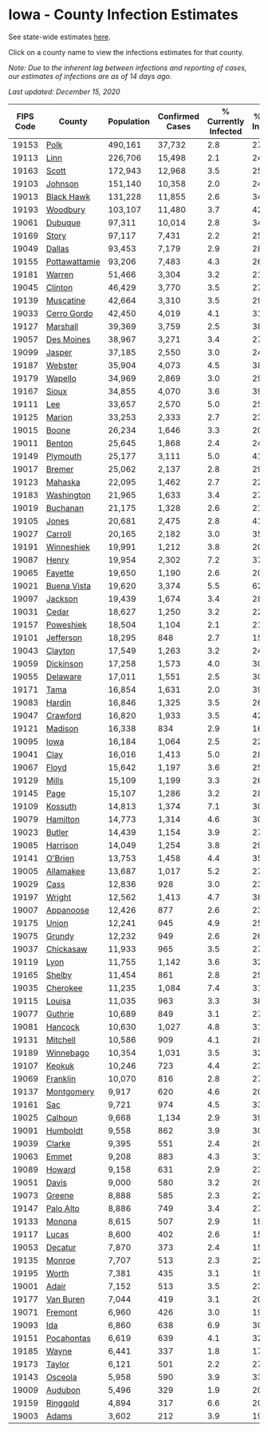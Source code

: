 # Iowa - County Infection Estimates

See state-wide estimates [here](/infections/us-ia).

Click on a county name to view the infections estimates for that county.

*Note: Due to the inherent lag between infections and reporting of cases, our estimates of infections are as of 14 days ago.*

*Last updated: December 15, 2020*

|   FIPS Code |                         County |   Population |   Confirmed Cases |   % Currently Infected |   % Total Infected |
|-------------|--------------------------------|--------------|-------------------|------------------------|--------------------|
|       19153 |                   [Polk](polk) |      490,161 |            37,732 |                    2.8 |               27.3 |
|       19113 |                   [Linn](linn) |      226,706 |            15,498 |                    2.1 |               24.2 |
|       19163 |                 [Scott](scott) |      172,943 |            12,968 |                    3.5 |               25.3 |
|       19103 |             [Johnson](johnson) |      151,140 |            10,358 |                    2.0 |               24.4 |
|       19013 |       [Black Hawk](black-hawk) |      131,228 |            11,855 |                    2.6 |               34.2 |
|       19193 |           [Woodbury](woodbury) |      103,107 |            11,480 |                    3.7 |               42.6 |
|       19061 |             [Dubuque](dubuque) |       97,311 |            10,014 |                    2.8 |               34.7 |
|       19169 |                 [Story](story) |       97,117 |             7,431 |                    2.2 |               25.8 |
|       19049 |               [Dallas](dallas) |       93,453 |             7,179 |                    2.9 |               28.0 |
|       19155 | [Pottawattamie](pottawattamie) |       93,206 |             7,483 |                    4.3 |               26.7 |
|       19181 |               [Warren](warren) |       51,466 |             3,304 |                    3.2 |               21.5 |
|       19045 |             [Clinton](clinton) |       46,429 |             3,770 |                    3.5 |               27.3 |
|       19139 |         [Muscatine](muscatine) |       42,664 |             3,310 |                    3.5 |               29.6 |
|       19033 |     [Cerro Gordo](cerro-gordo) |       42,450 |             4,019 |                    4.1 |               31.7 |
|       19127 |           [Marshall](marshall) |       39,369 |             3,759 |                    2.5 |               38.5 |
|       19057 |       [Des Moines](des-moines) |       38,967 |             3,271 |                    3.4 |               27.9 |
|       19099 |               [Jasper](jasper) |       37,185 |             2,550 |                    3.0 |               24.4 |
|       19187 |             [Webster](webster) |       35,904 |             4,073 |                    4.5 |               38.8 |
|       19179 |             [Wapello](wapello) |       34,969 |             2,869 |                    3.0 |               29.8 |
|       19167 |                 [Sioux](sioux) |       34,855 |             4,070 |                    3.6 |               39.2 |
|       19111 |                     [Lee](lee) |       33,657 |             2,570 |                    5.0 |               25.0 |
|       19125 |               [Marion](marion) |       33,253 |             2,333 |                    2.7 |               23.2 |
|       19015 |                 [Boone](boone) |       26,234 |             1,646 |                    3.3 |               20.8 |
|       19011 |               [Benton](benton) |       25,645 |             1,868 |                    2.4 |               24.8 |
|       19149 |           [Plymouth](plymouth) |       25,177 |             3,111 |                    5.0 |               41.7 |
|       19017 |               [Bremer](bremer) |       25,062 |             2,137 |                    2.8 |               29.4 |
|       19123 |             [Mahaska](mahaska) |       22,095 |             1,462 |                    2.7 |               22.2 |
|       19183 |       [Washington](washington) |       21,965 |             1,633 |                    3.4 |               27.2 |
|       19019 |           [Buchanan](buchanan) |       21,175 |             1,328 |                    2.6 |               21.2 |
|       19105 |                 [Jones](jones) |       20,681 |             2,475 |                    2.8 |               41.1 |
|       19027 |             [Carroll](carroll) |       20,165 |             2,182 |                    3.0 |               35.5 |
|       19191 |       [Winneshiek](winneshiek) |       19,991 |             1,212 |                    3.8 |               20.1 |
|       19087 |                 [Henry](henry) |       19,954 |             2,302 |                    7.2 |               37.8 |
|       19065 |             [Fayette](fayette) |       19,650 |             1,190 |                    2.6 |               20.5 |
|       19021 |     [Buena Vista](buena-vista) |       19,620 |             3,374 |                    5.5 |               62.0 |
|       19097 |             [Jackson](jackson) |       19,439 |             1,674 |                    3.4 |               28.1 |
|       19031 |                 [Cedar](cedar) |       18,627 |             1,250 |                    3.2 |               22.9 |
|       19157 |         [Poweshiek](poweshiek) |       18,504 |             1,104 |                    2.1 |               21.2 |
|       19101 |         [Jefferson](jefferson) |       18,295 |               848 |                    2.7 |               15.6 |
|       19043 |             [Clayton](clayton) |       17,549 |             1,263 |                    3.2 |               24.1 |
|       19059 |         [Dickinson](dickinson) |       17,258 |             1,573 |                    4.0 |               30.4 |
|       19055 |           [Delaware](delaware) |       17,011 |             1,551 |                    2.5 |               30.2 |
|       19171 |                   [Tama](tama) |       16,854 |             1,631 |                    2.0 |               39.4 |
|       19083 |               [Hardin](hardin) |       16,846 |             1,325 |                    3.5 |               26.2 |
|       19047 |           [Crawford](crawford) |       16,820 |             1,933 |                    3.5 |               42.7 |
|       19121 |             [Madison](madison) |       16,338 |               834 |                    2.9 |               16.9 |
|       19095 |                   [Iowa](iowa) |       16,184 |             1,064 |                    2.5 |               22.2 |
|       19041 |                   [Clay](clay) |       16,016 |             1,413 |                    5.0 |               28.9 |
|       19067 |                 [Floyd](floyd) |       15,642 |             1,197 |                    3.6 |               25.6 |
|       19129 |                 [Mills](mills) |       15,109 |             1,199 |                    3.3 |               26.2 |
|       19145 |                   [Page](page) |       15,107 |             1,286 |                    3.2 |               28.4 |
|       19109 |             [Kossuth](kossuth) |       14,813 |             1,374 |                    7.1 |               30.1 |
|       19079 |           [Hamilton](hamilton) |       14,773 |             1,314 |                    4.6 |               30.0 |
|       19023 |               [Butler](butler) |       14,439 |             1,154 |                    3.9 |               27.0 |
|       19085 |           [Harrison](harrison) |       14,049 |             1,254 |                    3.8 |               29.0 |
|       19141 |             [O'Brien](o'brien) |       13,753 |             1,458 |                    4.4 |               35.3 |
|       19005 |         [Allamakee](allamakee) |       13,687 |             1,017 |                    5.2 |               27.1 |
|       19029 |                   [Cass](cass) |       12,836 |               928 |                    3.0 |               23.6 |
|       19197 |               [Wright](wright) |       12,562 |             1,413 |                    4.7 |               38.9 |
|       19007 |         [Appanoose](appanoose) |       12,426 |               877 |                    2.6 |               23.8 |
|       19175 |                 [Union](union) |       12,241 |               945 |                    4.9 |               25.5 |
|       19075 |               [Grundy](grundy) |       12,232 |               949 |                    2.6 |               26.1 |
|       19037 |         [Chickasaw](chickasaw) |       11,933 |               965 |                    3.5 |               27.0 |
|       19119 |                   [Lyon](lyon) |       11,755 |             1,142 |                    3.6 |               32.4 |
|       19165 |               [Shelby](shelby) |       11,454 |               861 |                    2.8 |               25.5 |
|       19035 |           [Cherokee](cherokee) |       11,235 |             1,084 |                    7.4 |               31.9 |
|       19115 |               [Louisa](louisa) |       11,035 |               963 |                    3.3 |               38.8 |
|       19077 |             [Guthrie](guthrie) |       10,689 |               849 |                    3.1 |               27.1 |
|       19081 |             [Hancock](hancock) |       10,630 |             1,027 |                    4.8 |               31.9 |
|       19131 |           [Mitchell](mitchell) |       10,586 |               909 |                    4.1 |               28.7 |
|       19189 |         [Winnebago](winnebago) |       10,354 |             1,031 |                    3.5 |               32.9 |
|       19107 |               [Keokuk](keokuk) |       10,246 |               723 |                    4.4 |               23.6 |
|       19069 |           [Franklin](franklin) |       10,070 |               816 |                    2.8 |               27.3 |
|       19137 |       [Montgomery](montgomery) |        9,917 |               620 |                    4.6 |               20.0 |
|       19161 |                     [Sac](sac) |        9,721 |               974 |                    4.5 |               33.2 |
|       19025 |             [Calhoun](calhoun) |        9,668 |             1,134 |                    2.9 |               39.9 |
|       19091 |           [Humboldt](humboldt) |        9,558 |               862 |                    3.9 |               30.8 |
|       19039 |               [Clarke](clarke) |        9,395 |               551 |                    2.4 |               20.2 |
|       19063 |                 [Emmet](emmet) |        9,208 |               883 |                    4.3 |               31.4 |
|       19089 |               [Howard](howard) |        9,158 |               631 |                    2.9 |               23.0 |
|       19051 |                 [Davis](davis) |        9,000 |               580 |                    3.2 |               20.5 |
|       19073 |               [Greene](greene) |        8,888 |               585 |                    2.3 |               22.3 |
|       19147 |         [Palo Alto](palo-alto) |        8,886 |               749 |                    3.4 |               27.4 |
|       19133 |               [Monona](monona) |        8,615 |               507 |                    2.9 |               19.7 |
|       19117 |                 [Lucas](lucas) |        8,600 |               402 |                    2.6 |               15.2 |
|       19053 |             [Decatur](decatur) |        7,870 |               373 |                    2.4 |               15.6 |
|       19135 |               [Monroe](monroe) |        7,707 |               513 |                    2.3 |               22.0 |
|       19195 |                 [Worth](worth) |        7,381 |               435 |                    3.1 |               19.3 |
|       19001 |                 [Adair](adair) |        7,152 |               513 |                    3.5 |               23.9 |
|       19177 |         [Van Buren](van-buren) |        7,044 |               419 |                    3.1 |               20.4 |
|       19071 |             [Fremont](fremont) |        6,960 |               426 |                    3.0 |               19.9 |
|       19093 |                     [Ida](ida) |        6,860 |               638 |                    6.9 |               30.1 |
|       19151 |       [Pocahontas](pocahontas) |        6,619 |               639 |                    4.1 |               32.6 |
|       19185 |                 [Wayne](wayne) |        6,441 |               337 |                    1.8 |               17.3 |
|       19173 |               [Taylor](taylor) |        6,121 |               501 |                    2.2 |               27.7 |
|       19143 |             [Osceola](osceola) |        5,958 |               590 |                    3.9 |               33.9 |
|       19009 |             [Audubon](audubon) |        5,496 |               329 |                    1.9 |               20.1 |
|       19159 |           [Ringgold](ringgold) |        4,894 |               317 |                    6.6 |               20.4 |
|       19003 |                 [Adams](adams) |        3,602 |               212 |                    3.9 |               19.3 |